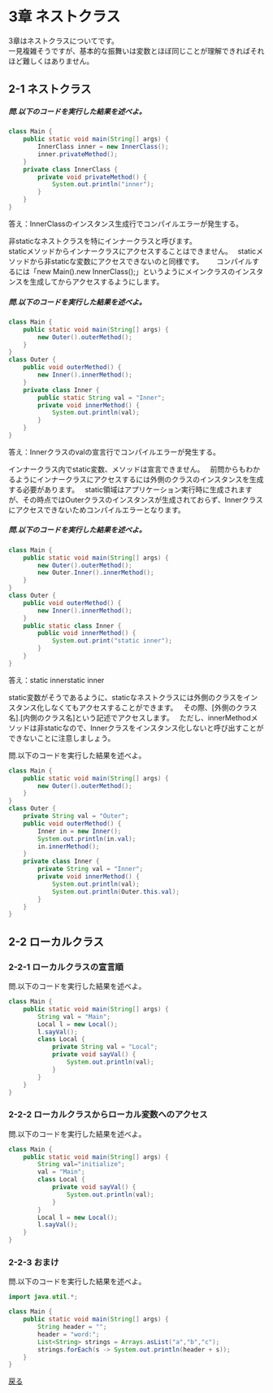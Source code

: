 # 3章 ネストクラス
3章はネストクラスについてです。  
一見複雑そうですが、基本的な振舞いは変数とほぼ同じことが理解できればそれほど難しくはありません。
## 2-1 ネストクラス
##### 問.以下のコードを実行した結果を述べよ。
```java
class Main {
    public static void main(String[] args) {
        InnerClass inner = new InnerClass();
        inner.privateMethod();
    }
    private class InnerClass {
        private void privateMethod() {
            System.out.println("inner");
        }
    }
}
```  
答え：InnerClassのインスタンス生成行でコンパイルエラーが発生する。  

非staticなネストクラスを特にインナークラスと呼びます。  
staticメソッドからインナークラスにアクセスすることはできません。　
staticメソッドから非staticな変数にアクセスできないのと同様です。  　
コンパイルするには「new Main().new InnerClass();」というようにメインクラスのインスタンスを生成してからアクセスするようにします。
##### 問.以下のコードを実行した結果を述べよ。
```java
class Main {
    public static void main(String[] args) {
        new Outer().outerMethod();
    }
}
class Outer {
    public void outerMethod() {
        new Inner().innerMethod();
    }
    private class Inner {
        public static String val = "Inner";
        private void innerMethod() {
            System.out.println(val);
        }
    }
}
```  
答え：Innerクラスのvalの宣言行でコンパイルエラーが発生する。 
  
インナークラス内でstatic変数、メソッドは宣言できません。  
前問からもわかるようにインナークラスにアクセスするには外側のクラスのインスタンスを生成する必要があります。  
static領域はアプリケーション実行時に生成されますが、その時点ではOuterクラスのインスタンスが生成されておらず、Innerクラスにアクセスできないためコンパイルエラーとなります。

##### 問.以下のコードを実行した結果を述べよ。
```java
class Main {
    public static void main(String[] args) {
        new Outer().outerMethod();
        new Outer.Inner().innerMethod();
    }
}
class Outer {
    public void outerMethod() {
        new Inner().innerMethod();
    }
    public static class Inner {
        public void innerMethod() {
            System.out.print("static inner");
        }
    }
}
```
答え：static innerstatic inner  

static変数がそうであるように、staticなネストクラスには外側のクラスをインスタンス化しなくてもアクセスすることができます。  
その際、[外側のクラス名].[内側のクラス名]という記述でアクセスします。  
ただし、innerMethodメソッドは非staticなので、Innerクラスをインスタンス化しないと呼び出すことができないことに注意しましょう。　


問.以下のコードを実行した結果を述べよ。
```java
class Main {
    public static void main(String[] args) {
        new Outer().outerMethod();
    }
}
class Outer {
    private String val = "Outer";
    public void outerMethod() {
        Inner in = new Inner();
        System.out.println(in.val);
        in.innerMethod();
    }
    private class Inner {
        private String val = "Inner";
        private void innerMethod() {
            System.out.println(val);
            System.out.println(Outer.this.val);
        }
    }
}
```

## 2-2 ローカルクラス

### 2-2-1 ローカルクラスの宣言順
問.以下のコードを実行した結果を述べよ。
```java
class Main {
    public static void main(String[] args) {
        String val = "Main";
        Local l = new Local();
        l.sayVal();
        class Local {
            private String val = "Local";
            private void sayVal() {
                System.out.println(val);
            }
        }
    }
}
```
### 2-2-2 ローカルクラスからローカル変数へのアクセス
問.以下のコードを実行した結果を述べよ。
```java
class Main {
    public static void main(String[] args) {
        String val="initialize";
        val = "Main";
        class Local {
            private void sayVal() {
                System.out.println(val);
            }
        }
        Local l = new Local();
        l.sayVal();
    }
}
```

### 2-2-3 おまけ
問.以下のコードを実行した結果を述べよ。
```java
import java.util.*;

class Main {
    public static void main(String[] args) {
        String header = "";
        header = "word:";
        List<String> strings = Arrays.asList("a","b","c");
        strings.forEach(s -> System.out.println(header + s));
    }
}
```
[戻る](https://github.com/sanotyan1202/JavaGold)
